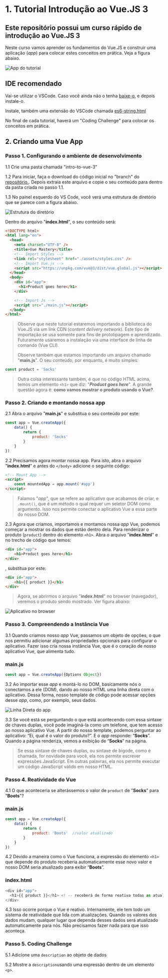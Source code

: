# **1. Tutorial Introdução ao Vue.JS 3**

## **Este repositório possui um curso rápido de introdução ao Vue.JS 3**

Neste curso vamos aprender os fundamentos do Vue.JS e construir uma aplicação (_app_) para colocar estes conceitos em prática. Veja a figura abaixo.

![App do tutorial](img_readme/imagem_aplicativo_vue.png)

## **IDE recomendado**

Vai-se utilizar o VSCode. Caso você ainda não o tenha [baixe-o](https://code.visualstudio.com/download), e depois instale-o.

Instale, também uma extensão do VSCode chamada [es6-string.html](https://marketplace.visualstudio.com/items?itemName=Tobermory.es6-string-html)

No final de cada tutorial, haverá um "Coding Challenge" para colocar os conceitos em prática.

## **2. Criando uma Vue App**

### **Passo 1. Configurando o ambiente de desenvolvimento**

1.1 Crie uma pasta chamada "intro-to-vue-3"

1.2 Para iniciar, faça o download do código inicial no "branch" do [repositório.](https://github.com/csp1po/intro_vue_3/tree/t2-start). Depois extraia este arquivo e copie o seu conteúdo para dentro da pasta criada no passo 1.1.

1.3 No painel esquerdo do VS Code, você verá uma estrutura de diretório que se parece com a figura abaixo.

![Estrutura do diretório](img_readme/estrutura_diretorio_vue.jpg)

Dentro do arquivo "**index.html**", o seu conteúdo será:

```html
<!DOCTYPE html>
<html lang="en">
  <head>
    <meta charset="UTF-8" />
    <title>Vue Mastery</title>
    <!-- Import Styles -->
    <link rel="stylesheet" href="./assets/styles.css" />
    <!-- Import Vue.js -->
    <script src="https://unpkg.com/vue@3/dist/vue.global.js"></script>
  </head>
  <body>
    <div id="app">
      <h1>Product goes here</h1>
    </div>

    <!-- Import Js -->
    <script src="./main.js"></script>
  </body>
</html>
```

> Observe que neste tutorial estaremos importando a biblioteca do Vue.JS via um link CDN (_content delivery network_). Este tipo de importação se usa somente para fins de prototipagem e aprendizado. Futuramente usaremos a instalação via uma interface de linha de comando (Vue CLI).
>
>Observe também que estamos importando um arquivo chamado "**main.js**". O seu conteúdo, por enquanto, é muito simples:

```javascript
const product = 'Socks'
```

>Outra coisa interessante também, é que no código HTML acima, temos um elemento ``<h1>`` que diz: "**_Product goes here_**". A grande questão agora é: **como vamos mostrar o produto usando o Vue?**.

### **Passo 2. Criando e montando nossa app**

2.1 Abra o arquivo "**main.js**" e substitua o seu conteúdo por este:

```javascript
const app = Vue.createApp({
    data() {
        return {
            product: 'Socks'
        }
    }
})
```

2.2 Precisamos agora montar nossa app. Para isto, abra o arquivo "**index.html**" e antes do ``</body>`` adicione o seguinte código:

```html
<!-- Mount App -->
<script>
    const mountedApp = app.mount('#app')
</script>
```

>Falamos "_app_", que se refere ao aplicativo que acabamos de criar, e ``.mount()``, que é um método o qual requer um seletor DOM como argumento. Isso nos permite conectar o aplicativo Vue a essa parte do nosso DOM.

2.3 Agora que criamos, importamos e montamos nossa _app_ Vue, podemos começar a mostrar os dados que estão dentro dela. Para renderizar o produto (``product``) dentro do elemento ``<h1>``. Abra o arquivo "**index.html**" e no trecho de código que temos: 

```html
<div id="app">
    <h1>Product goes here</h1>
</div>
```

, substitua por este:

```html
<div id="app">
    <h1>{{ product }}</h1>    
</div>
```

>Agora, se abrirmos o arquivo "**index.html**" no browser (navegador), veremos o produto sendo mostrado. Ver figura abaixo:

![Aplicativo no browser](img_readme/app_browser_start.png)

### **Passo 3. Compreendendo a Instância Vue**

3.1 Quando criamos nosso _app_ Vue, passamos um objeto de opções, o que nos permitiu adicionar algumas propriedades opcionais para configurar o aplicativo. Fazer isso cria nossa instância Vue, que é o coração de nosso aplicativo Vue, que alimenta tudo.

### main.js

```javascript
const app = Vue.createApp({Options Object})
```

3.2 Ao importar esse _app_ e montá-lo no DOM, basicamente nós o conectamos a ele (DOM), dando ao nosso HTML uma linha direta com o aplicativo. Dessa forma, nosso template de código pode acessar opções desse _app_, como, por exemplo, seus dados.

![Linha Direta do app](img_readme/linha_direta_app_vue.jpg)

3.3 Se você está se perguntando o que está acontecendo com essa sintaxe de chaves duplas, você pode imaginá-la como um telefone, que tem acesso ao nosso aplicativo Vue. A partir do nosso template, podemos perguntar ao aplicativo: “Ei, qual é o valor do produto?”. E o _app_ responde: “**Socks**”. Quando a página renderiza, vemos a exibição de “**Socks**” na página.

>Se essa sintaxe de chaves duplas, ou sintaxe de bigode, como é chamada, for novidade para você, ela nos permite escrever expressões JavaScript. Em outras palavras, ela nos permite executar um código JavaScript válido em nosso HTML.

### **Passo 4. Reatividade do Vue**

4.1 O que aconteceria se alterássemos o valor de ``product`` de "**Socks**" para "**Boots**"?

### main.js

```javascript
const app = Vue.createApp({
    data() {
        return {
            product: 'Boots'  //valor atualizado
        }
    }
})
```

4.2 Devido a maneira como o Vue funciona, a expressão do elemento ``<h1>`` que depende do produto receberia automaticamente esse novo valor e nosso DOM seria atualizado para exibir “**Boots**”.

### index.html

```javascript
<div id="app">
  <h1>{{ product }}</h1> <! -- receberá de forma reativa todas as atualizações de "product" -->
</div>
```

4.3 Isso ocorre porque o Vue é reativo. Internamente, ele tem todo um sistema de reatividade que lida com atualizações. Quando  os valores dos dados mudam, qualquer lugar que dependa desses dados será atualizado automaticamente para nós. Não precisamos fazer nada para que isso aconteça.

### **Passo 5. Coding Challenge**

5.1 Adicione uma ``description`` ao objeto de dados

5.2 Mostre a ``description``usando uma expressão dentro de um elemento ``<p>``.

